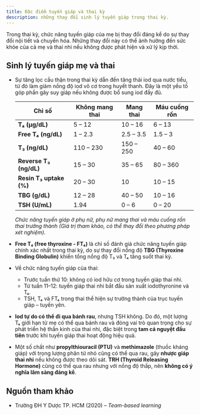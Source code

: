 ```yaml
---
title: Đặc điểm tuyến giáp và thai kỳ
description: những thay đổi sinh lý tuyến giáp trong thai kỳ.
---
```


Trong thai kỳ, chức năng tuyến giáp của mẹ bị thay đổi đáng kể do sự thay đổi nội tiết và chuyển hóa. Những thay đổi này có thể ảnh hưởng đến sức khỏe của cả mẹ và thai nhi nếu không được phát hiện và xử lý kịp thời.

## Sinh lý tuyến giáp mẹ và thai

- Sự tăng lọc cầu thận trong thai kỳ dẫn đến tăng thải iod qua nước tiểu, từ đó làm giảm nồng độ iod vô cơ trong huyết thanh. Đây là một yếu tố góp phần gây suy giáp nếu không được bổ sung iod đầy đủ.

  | Chỉ số                  | Không mang thai | Mang thai | Máu cuống rốn |
  | ----------------------- | --------------- | --------- | ------------- |
  | **T₄ (µg/dL)**          | 5 – 12          | 10 – 16   | 6 – 13        |
  | **Free T₄ (ng/dL)**     | 1 – 2.3         | 2.5 – 3.5 | 1.5 – 3       |
  | **T₃ (ng/dL)**          | 110 – 230       | 150 – 250 | 40 – 60       |
  | **Reverse T₃ (ng/dL)**  | 15 – 30         | 35 – 65   | 80 – 360      |
  | **Resin T₃ uptake (%)** | 20 – 30         | 10        | 10 – 15       |
  | **TBG (g/dL)**          | 12 – 28         | 40 – 50   | 10 – 16       |
  | **TSH (U/mL)**          | 1.94            | 0 – 6     | 0 – 20        |

  _Chức năng tuyến giáp ở phụ nữ, phụ nữ mang thai và máu cuống rốn thai trưởng thành (Giá trị tham khảo, có thể thay đổi theo phương pháp xét nghiệm)._

- **Free T₄ (free thyroxine - FT₄)** là chỉ số đánh giá chức năng tuyến giáp chính xác nhất trong thai kỳ, do sự thay đổi nồng độ **TBG (Thyroxine Binding Globulin)** khiến tổng nồng độ T₃ và T₄ tăng suốt thai kỳ.

- Về chức năng tuyến giáp của thai:

  - Trước tuần thứ 10: không có iod hữu cơ trong tuyến giáp thai nhi.
  - Từ tuần 11–12: tuyến giáp thai nhi bắt đầu sản xuất iodothyronine và T₄.
  - TSH, T₄ và FT₄ trong thai thể hiện sự trưởng thành của trục tuyến giáp – tuyến yên.

- **Iod tự do có thể đi qua bánh rau**, nhưng TSH không. Do đó, một lượng T₄ giới hạn từ mẹ có thể qua bánh rau và đóng vai trò quan trọng cho sự phát triển hệ thần kinh của thai nhi, đặc biệt trong **tam cá nguyệt đầu tiên** trước khi tuyến giáp thai hoạt động hiệu quả.

- Một số chất như **propylthiouracil (PTU)** và **methimazole** (thuốc kháng giáp) với trọng lượng phân tử nhỏ cũng có thể qua rau, gây **nhược giáp thai nhi** nếu không được theo dõi sát. **TRH (Thyroid Releasing Hormone)** cũng có thể qua rau nhưng với nồng độ thấp, nên **không có ý nghĩa lâm sàng đáng kể**.

## Nguồn tham khảo

- Trường ĐH Y Dược TP. HCM (2020) – _Team-based learning_
